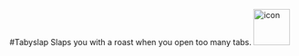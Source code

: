 #Tabyslap
Slaps you with a roast when you open too many tabs.
<img width="64" height="64" alt="icon" src="https://github.com/user-attachments/assets/d6ee7bb9-af98-4c0c-81b9-c1feaa9d6dd6" />
